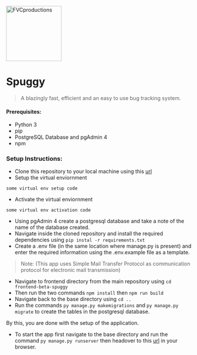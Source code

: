 <a href="http://fvcproductions.com"><img height="150" width="150" src="https://www.svgrepo.com/show/133978/bug.svg" title="FVCproductions" alt="FVCproductions"></a>
# Spuggy
> A blazingly fast, efficient and an easy to use bug tracking system.
#### Prerequisites:
- Python 3
- pip
- PostgreSQL Database and pgAdmin 4
- npm
### Setup Instructions:

- Clone this repository to your local machine using this [url](https://github.com/Sparsh1212/Spuggy)
- Setup the virtual enviornment

`some virtual env setup code`
- Activate the virtual enviornment

`some virtual env activation code`
- Using pgAdmin 4 create a postgresql database and take a note of the name of the database created.
- Navigate inside the cloned repository and install the required dependencies using `pip instal -r requirements.txt`
- Create a .env file (in the same location where manage.py is present) and enter the required information using the .env.example file as a template.

> Note: (This app uses Simple Mail Transfer Protocol as communication protocol for electronic mail transmission)
- Navigate to frontend directory from the main repository using `cd frontend-beta-spuggy`
- Then run the two commands `npm install` then `npm run build`
- Navigate back to the base directory using `cd ..`
- Run the commands `py manage.py makemigrations` and  `py manage.py migrate` to create the tables in the postgresql database.

By this, you are done with the setup of the application.
- To start the app first navigate to the base directory and run the command `py manage.py runserver` then headover to this [url](http://127.0.0.1:8000/) in your browser.

 


